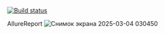 [![Build status](https://ci.appveyor.com/api/projects/status/3eqpi6pwc9j3twbu/branch/main?svg=true)](https://ci.appveyor.com/project/Khumax/allure/branch/main)

AllureReport
![Снимок экрана 2025-03-04 030450](https://github.com/user-attachments/assets/c2fa8fbc-7ee5-4d4d-8ce7-2720f81bbf14)
